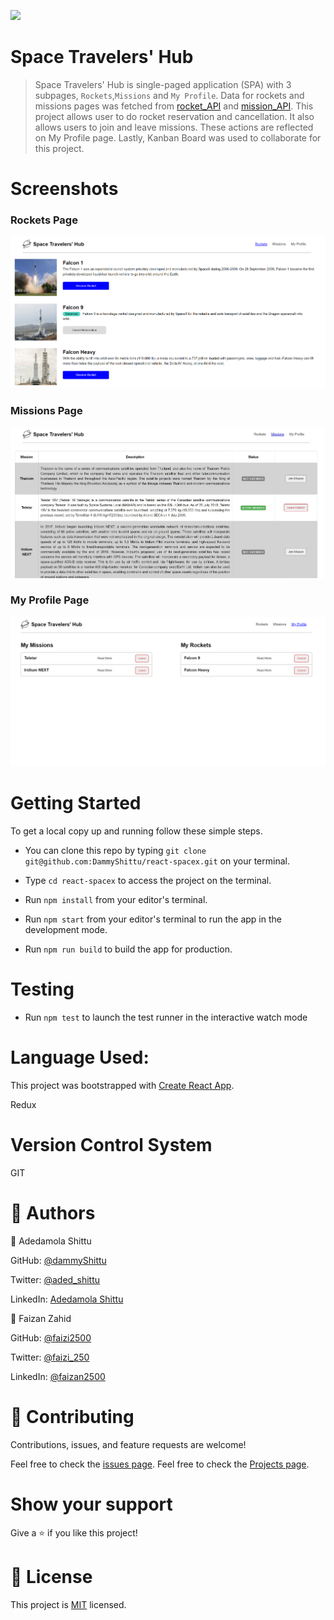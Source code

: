 ![](https://img.shields.io/badge/Microverse-blueviolet)

# Space Travelers' Hub
> Space Travelers' Hub is single-paged application (SPA) with 3 subpages, `Rockets`,`Missions` and `My Profile`. Data for rockets and missions pages was fetched from [rocket_API](https://api.spacexdata.com/v3/rockets) and [mission_API](https://api.spacexdata.com/v3/missions). This project allows user to do rocket reservation and cancellation. It also allows users to join and leave missions. These actions are reflected on My Profile page. Lastly, Kanban Board was used to collaborate for this project.

# Screenshots
### Rockets Page

![](./src/assets/rockets-page.png)

### Missions Page

![](./src/assets/missions-page.png)

### My Profile Page

![](./src/assets/profile-page.png)




# Getting Started

To get a local copy up and running follow these simple steps.

- You can clone this repo by typing `git clone git@github.com:DammyShittu/react-spacex.git` on your terminal.

- Type `cd react-spacex` to access the project on the terminal.
  
- Run `npm install` from your editor's terminal.

- Run `npm start` from your editor's terminal to run the app in the development mode.

- Run `npm run build` to build the app for production.
# Testing

- Run `npm test` to launch the test runner in the interactive watch mode

# Language Used:

This project was bootstrapped with [Create React App](https://github.com/facebook/create-react-app).

Redux

# Version Control System

GIT

# 👤 Authors

👤 Adedamola Shittu

GitHub: [@dammyShittu](https://github.com/DammyShittu/)

Twitter: [@aded_shittu](https://twitter.com/aded_shittu/)

LinkedIn: [Adedamola Shittu](linkedin.com/in/adedamola-shittu-3ab465172/)

👤 Faizan Zahid

GitHub: [@faizi2500](https://github.com/faizi2500)

Twitter: [@faizi_250](https://twitter.com/Faizy_250) 

LinkedIn: [@faizan2500](www.linkedin.com/in/faizan2500)

# 🤝 Contributing

Contributions, issues, and feature requests are welcome!

Feel free to check the [issues page](https://github.com/DammyShittu/react-spacex/issues).
Feel free to check the [Projects page](https://github.com/DammyShittu/react-spacex/projects).


# Show your support

Give a ⭐️ if you like this project!

# 📝 License

This project is [MIT](LICENSE) licensed.